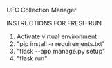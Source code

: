 UFC Collection Manager

INSTRUCTIONS FOR FRESH RUN
1. Activate virtual environment
2. "pip install -r requirements.txt"
3. "flask --app manage.py setup"
4. "flask run"
